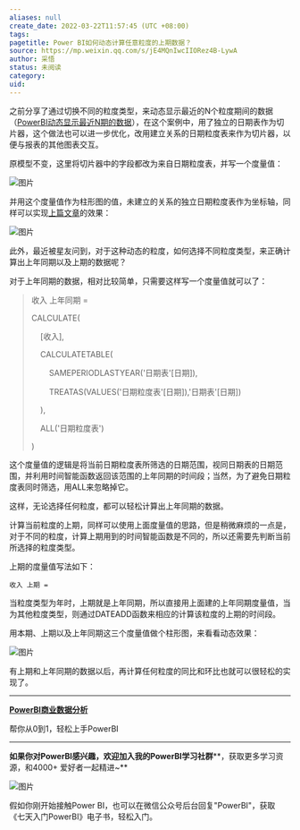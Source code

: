 ```yaml
---
aliases: null
create_date: 2022-03-22T11:57:45 (UTC +08:00)
tags: 
pagetitle: Power BI如何动态计算任意粒度的上期数据？
source: https://mp.weixin.qq.com/s/jE4MQnIwcIIORez4B-LywA
author: 采悟
status: 未阅读
category: 
uid: 
---
```


之前分享了通过切换不同的粒度类型，来动态显示最近的N个粒度期间的数据（[PowerBI动态显示最近N期的数据](http://mp.weixin.qq.com/s?__biz=MzA4MzQwMjY4MA==&mid=2484071066&idx=1&sn=aa4ba5e2ba385b92f9dfa45dbce06da8&chksm=8e0c404db97bc95b3b0032961da86ae534a6422a49e9dfce5f7d532541322b01e0faffa3e70a&scene=21#wechat_redirect)），在这个案例中，用了独立的日期表作为切片器，这个做法也可以进一步优化，改用建立关系的日期粒度表来作为切片器，以便与报表的其他图表交互。

原模型不变，这里将切片器中的字段都改为来自日期粒度表，并写一个度量值：  

![图片](https://mmbiz.qpic.cn/mmbiz_jpg/aHEbZtANQJOibKhEUCFnuRTmgKUSgC7p2YsA1cJnrZJvllLmk3Zj5u2RLCSiawfBIIr7BO843bgp8u1nSxCjnHjw/640?wx_fmt=jpeg&wxfrom=5&wx_lazy=1&wx_co=1)

并用这个度量值作为柱形图的值，未建立的关系的独立日期粒度表作为坐标轴，同样可以实现[上篇文章](http://mp.weixin.qq.com/s?__biz=MzA4MzQwMjY4MA==&mid=2484071066&idx=1&sn=aa4ba5e2ba385b92f9dfa45dbce06da8&chksm=8e0c404db97bc95b3b0032961da86ae534a6422a49e9dfce5f7d532541322b01e0faffa3e70a&scene=21#wechat_redirect)的效果：

![图片](https://mmbiz.qpic.cn/mmbiz_gif/aHEbZtANQJPYQ3rS0vDd1G0bpUcmx2Ob4KVUhJmKhofHgnWj5t803aLYwJVWNcnRJg3sMqHkSW9ebFqET4NpiaA/640?wx_fmt=gif&wxfrom=5&wx_lazy=1)

此外，最近被星友问到，对于这种动态的粒度，如何选择不同粒度类型，来正确计算出上年同期以及上期的数据呢？

对于上年同期的数据，相对比较简单，只需要这样写一个度量值就可以了：  

> 收入 上年同期 \=
> 
> CALCULATE(
> 
>     \[收入\],
> 
>     CALCULATETABLE(
> 
>         SAMEPERIODLASTYEAR('日期表'\[日期\]),
> 
>         TREATAS(VALUES('日期粒度表'\[日期\]),'日期表'\[日期\])
> 
>     ),
> 
>     ALL('日期粒度表')
> 
> )

这个度量值的逻辑是将当前日期粒度表所筛选的日期范围，视同日期表的日期范围，并利用时间智能函数返回该范围的上年同期的时间段；当然，为了避免日期粒度表同时筛选，用ALL来忽略掉它。

这样，无论选择任何粒度，都可以轻松计算出上年同期的数据。

计算当前粒度的上期，同样可以使用上面度量值的思路，但是稍微麻烦的一点是，对于不同的粒度，计算上期用到的时间智能函数是不同的，所以还需要先判断当前所选择的粒度类型。  

上期的度量值写法如下：

```
收入 上期 = 
```

当粒度类型为年时，上期就是上年同期，所以直接用上面建的上年同期度量值，当为其他粒度类型，则通过DATEADD函数来相应的计算该粒度的上期的时间段。

用本期、上期以及上年同期这三个度量值做个柱形图，来看看动态效果：  

![图片](https://mmbiz.qpic.cn/mmbiz_gif/aHEbZtANQJOibKhEUCFnuRTmgKUSgC7p2lkVVk2DMkeh1Kiadj2ia90OwLDMMU7d5UUbQhItebz4wnKRVVgNsIreA/640?wx_fmt=gif&wxfrom=5&wx_lazy=1)

有上期和上年同期的数据以后，再计算任何粒度的同比和环比也就可以很轻松的实现了。

___

[**PowerBI商业数据分析**](http://mp.weixin.qq.com/s?__biz=MzA4MzQwMjY4MA==&mid=2484074987&idx=1&sn=5cf4ba4b683ee9136bb7a26f6e9bcf01&chksm=8e0c533cb97bda2add48a4576b9c1e230249a5a4160dd93cd677a37ea21d26fc9cc26fc4cb1c&scene=21#wechat_redirect)

帮你从0到1，轻松上手PowerBI

___

**如果你对PowerBI感兴趣，欢迎加入我的PowerBI学习社群****，获取更多学习资源，和4000+ 爱好者一起精进~**  

![图片](https://mmbiz.qpic.cn/mmbiz_png/aHEbZtANQJMFLnwgdbghRHPLicKRaV70mVCZVq8Fhm46rkciaeOrLFJCv5f1omJxF8256YogHflkicEDM29aUMtaA/640?wx_fmt=png&wxfrom=5&wx_lazy=1&wx_co=1)

假如你刚开始接触Power BI，也可以在微信公众号后台回复"PowerBI"，获取《七天入门PowerBI》电子书，轻松入门。
